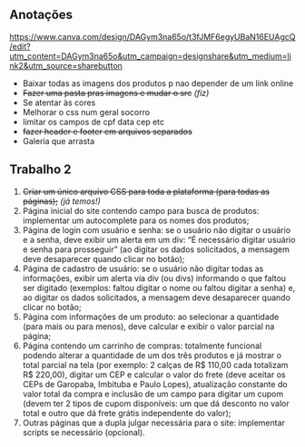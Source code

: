 ## Anotações

https://www.canva.com/design/DAGym3na65o/t3fJMF6egyUBaN16EUAgcQ/edit?utm_content=DAGym3na65o&utm_campaign=designshare&utm_medium=link2&utm_source=sharebutton

- Baixar todas as imagens dos produtos p nao depender de um link online
- ~~Fazer uma pasta pras imagens e mudar o src~~ *(fiz)*
- Se atentar às cores
- Melhorar o css num geral socorro
- limitar os campos de cpf data cep etc
- ~~fazer header e footer em arquivos separados~~
- Galeria que arrasta

## Trabalho 2

1. ~~Criar um único arquivo CSS para toda a plataforma (para todas as páginas);~~ *(já temos!)*
2. Página inicial do site contendo campo para busca de produtos: implementar um
autocomplete para os nomes dos produtos;
3. Página de login com usuário e senha: se o usuário não digitar o usuário e a senha,
deve exibir um alerta em um div: “É necessário digitar usuário e senha para
prosseguir” (ao digitar os dados solicitados, a mensagem deve desaparecer
quando clicar no botão);
4. Página de cadastro de usuário: se o usuário não digitar todas as informações,
exibir um alerta via div (ou divs) informando o que faltou ser digitado (exemplos:
faltou digitar o nome ou faltou digitar a senha) e, ao digitar os dados solicitados, a
mensagem deve desaparecer quando clicar no botão;
5. Página com informações de um produto: ao selecionar a quantidade (para mais ou
para menos), deve calcular e exibir o valor parcial na página;
6. Página contendo um carrinho de compras: totalmente funcional podendo alterar a
quantidade de um dos três produtos e já mostrar o total parcial na tela (por
exemplo: 2 calças de R$ 110,00 cada totalizam R$ 220,00), digitar um CEP e
calcular o valor do frete (deve aceitar os CEPs de Garopaba, Imbituba e Paulo
Lopes), atualização constante do valor total da compra e inclusão de um campo
para digitar um cupom (devem ter 2 tipos de cupom disponíveis: um que dá
desconto no valor total e outro que dá frete grátis independente do valor);
7. Outras páginas que a dupla julgar necessária para o site: implementar scripts se
necessário (opcional).
